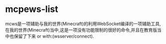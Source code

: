 # mcpews-list
mcws是一项辅助与我的世界(Minecraft)的利用WebSocket编译的一项辅助工具,在我的世界(Minecraft)当中,这是一项没有功能限制的很好的命令,并且在教育版当中也保留了下来 or with:(wsserver/connect).
